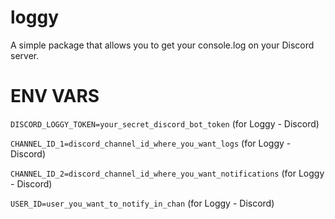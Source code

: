 # loggy

A simple package that allows you to get your console.log on your Discord server.

# ENV VARS

`DISCORD_LOGGY_TOKEN=your_secret_discord_bot_token` (for Loggy - Discord)

`CHANNEL_ID_1=discord_channel_id_where_you_want_logs` (for Loggy - Discord)

`CHANNEL_ID_2=discord_channel_id_where_you_want_notifications` (for Loggy - Discord)

`USER_ID=user_you_want_to_notify_in_chan` (for Loggy - Discord)
